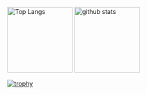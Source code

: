 <p align="left"> 
  <img alt="Top Langs" height="150px" src="https://github-readme-stats.vercel.app/api/top-langs/?username=Kometchi&&layout=compact&count_private=true&show_icons=true&theme=onedark" />
  <img alt="github stats" height="150px" src="https://github-readme-stats.vercel.app/api?username=Kometchi&&count_private=true&show_icons=true&show_icons=true&theme=onedark" />
</p>

[![trophy](https://github-profile-trophy.vercel.app/?username=Kometchi&&theme=onedark&column=7)](https://github.com/ryo-ma/github-profile-trophy)
